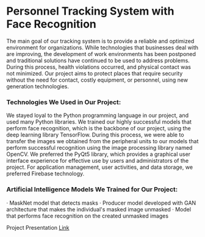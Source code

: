 # Personnel Tracking System with Face Recognition

The main goal of our tracking system is to provide a reliable and optimized environment for organizations. While technologies that businesses deal with are improving, the development of work environments has been postponed and traditional solutions have continued to be used to address problems. During this process, health violations occurred, and physical contact was not minimized. Our project aims to protect places that require security without the need for contact, costly equipment, or personnel, using new generation technologies.

### Technologies We Used in Our Project:

We stayed loyal to the Python programming language in our project, and used many Python libraries. We trained our highly successful models that perform face recognition, which is the backbone of our project, using the deep learning library TensorFlow. During this process, we were able to transfer the images we obtained from the peripheral units to our models that perform successful recognition using the image processing library named OpenCV. We preferred the PyQt5 library, which provides a graphical user interface experience for effective use by users and administrators of the project. For application management, user activities, and data storage, we preferred Firebase technology.

### Artificial Intelligence Models We Trained for Our Project:

· MaskNet model that detects masks
· Producer model developed with GAN architecture that makes the individual's masked image unmasked
· Model that performs face recognition on the created unmasked images

Project Presentation [Link](https://lnkd.in/d3-s9pax)
